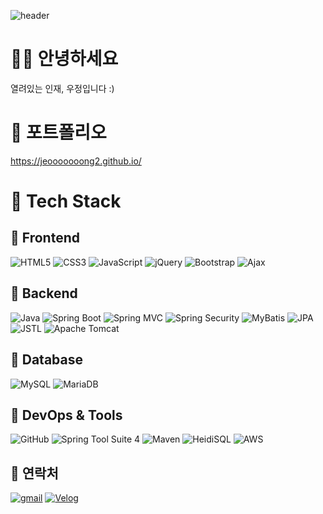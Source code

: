 ![header](https://capsule-render.vercel.app/api?type=wave&color=auto&height=300&section=header&text=Woo%20Jeong&fontSize=90)

# 🙋‍♀️ 안녕하세요  
열려있는 인재, 우정입니다 :)

# 📒 포트폴리오
https://jeooooooong2.github.io/
 

# 🔧 Tech Stack

## 📌 Frontend
![HTML5](https://img.shields.io/badge/html5-%23E34F26.svg?style=for-the-badge&logo=html5&logoColor=white)
![CSS3](https://img.shields.io/badge/css3-%231572B6.svg?style=for-the-badge&logo=css3&logoColor=white)
![JavaScript](https://img.shields.io/badge/javascript-%23323330.svg?style=for-the-badge&logo=javascript&logoColor=%23F7DF1E)
![jQuery](https://img.shields.io/badge/jquery-%230769AD.svg?style=for-the-badge&logo=jquery&logoColor=white)
![Bootstrap](https://img.shields.io/badge/bootstrap-%238511FA.svg?style=for-the-badge&logo=bootstrap&logoColor=white)
![Ajax](https://img.shields.io/badge/ajax-%2300A4CC.svg?style=for-the-badge)

## 📌 Backend
![Java](https://img.shields.io/badge/java-%23ED8B00.svg?style=for-the-badge&logo=openjdk&logoColor=white)
![Spring Boot](https://img.shields.io/badge/springboot-%236DB33F.svg?style=for-the-badge&logo=springboot&logoColor=white)
![Spring MVC](https://img.shields.io/badge/springmvc-6DB33F?style=for-the-badge)
![Spring Security](https://img.shields.io/badge/springsecurity-%236DB33F.svg?style=for-the-badge)
![MyBatis](https://img.shields.io/badge/MyBatis-47C83E?style=for-the-badge)
![JPA](https://img.shields.io/badge/JPA-%236DB33F?style=for-the-badge)
![JSTL](https://img.shields.io/badge/jstl-E4F7BA?style=for-the-badge)
![Apache Tomcat](https://img.shields.io/badge/apache%20tomcat-23F8DC75.svg?style=for-the-badge&logo=apache%20tomcat&logoColor=black)

## 📌 Database
![MySQL](https://img.shields.io/badge/mysql-4479A1.svg?style=for-the-badge&logo=mysql&logoColor=white)
![MariaDB](https://img.shields.io/badge/MariaDB-003545.svg?style=for-the-badge&logo=mariadb&logoColor=white)


## 📌 DevOps & Tools
![GitHub](https://img.shields.io/badge/github-%23121011.svg?style=for-the-badge&logo=github&logoColor=white)
![Spring Tool Suite 4](https://img.shields.io/badge/Spring%20Tool%20Suite%204-8A2BE2?style=for-the-badge)
![Maven](https://img.shields.io/badge/Maven-C71A36?style=for-the-badge&logo=apache-maven&logoColor=white)
![HeidiSQL](https://img.shields.io/badge/Heidi%20SQL-6B9900?style=for-the-badge)
![AWS](https://img.shields.io/badge/aws-%23FF9900.svg?style=for-the-badge&logo=amazon-aws&logoColor=white)



## 📌 연락처
[![gmail](https://img.shields.io/badge/Gmail-D14836?style=for-the-badge&logo=gmail&logoColor=white)](mailto:jeong27040@gmail.com)
[![Velog](https://img.shields.io/badge/Velog-20C997?style=for-the-badge&logo=velog&logoColor=white)](https://velog.io/@jeong2)


	

<!--
**Jeooooooong2/Jeooooooong2** is a ✨ _special_ ✨ repository because its `README.md` (this file) appears on your GitHub profile.

Here are some ideas to get you started:

- 🔭 I’m currently working on ...
- 🌱 I’m currently learning ...
- 👯 I’m looking to collaborate on ...
- 🤔 I’m looking for help with ...
- 💬 Ask me about ...
- 📫 How to reach me: ...
- 😄 Pronouns: ...
- ⚡ Fun fact: ...
-->
